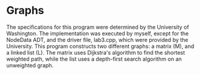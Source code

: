 # Graphs
The specifications for this program were determined by the University of Washington. The implementation was executed by myself, except for the NodeData ADT, and the driver file, lab3.cpp, which were provided by the University. This program constructs two different graphs: a matrix (M), and a linked list (L). The matrix uses Dijkstra's algorithm to find the shortest weighted path, while the list uses a depth-first search algorithm on an unweighted graph.
